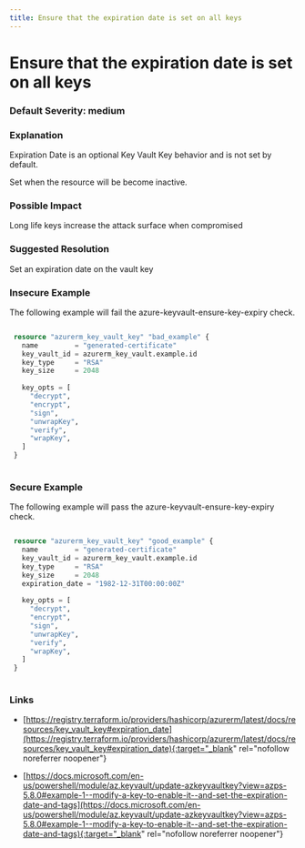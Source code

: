 ```yaml
---
title: Ensure that the expiration date is set on all keys
---
```


# Ensure that the expiration date is set on all keys

### Default Severity: <span class="severity medium">medium</span>

### Explanation

Expiration Date is an optional Key Vault Key behavior and is not set by default.

Set when the resource will be become inactive.

### Possible Impact
Long life keys increase the attack surface when compromised

### Suggested Resolution
Set an expiration date on the vault key


### Insecure Example

The following example will fail the azure-keyvault-ensure-key-expiry check.
```terraform

 resource "azurerm_key_vault_key" "bad_example" {
   name         = "generated-certificate"
   key_vault_id = azurerm_key_vault.example.id
   key_type     = "RSA"
   key_size     = 2048
 
   key_opts = [
     "decrypt",
     "encrypt",
     "sign",
     "unwrapKey",
     "verify",
     "wrapKey",
   ]
 }
 
```



### Secure Example

The following example will pass the azure-keyvault-ensure-key-expiry check.
```terraform

 resource "azurerm_key_vault_key" "good_example" {
   name         = "generated-certificate"
   key_vault_id = azurerm_key_vault.example.id
   key_type     = "RSA"
   key_size     = 2048
   expiration_date = "1982-12-31T00:00:00Z"
 
   key_opts = [
     "decrypt",
     "encrypt",
     "sign",
     "unwrapKey",
     "verify",
     "wrapKey",
   ]
 }
 
```



### Links


- [https://registry.terraform.io/providers/hashicorp/azurerm/latest/docs/resources/key_vault_key#expiration_date](https://registry.terraform.io/providers/hashicorp/azurerm/latest/docs/resources/key_vault_key#expiration_date){:target="_blank" rel="nofollow noreferrer noopener"}

- [https://docs.microsoft.com/en-us/powershell/module/az.keyvault/update-azkeyvaultkey?view=azps-5.8.0#example-1--modify-a-key-to-enable-it--and-set-the-expiration-date-and-tags](https://docs.microsoft.com/en-us/powershell/module/az.keyvault/update-azkeyvaultkey?view=azps-5.8.0#example-1--modify-a-key-to-enable-it--and-set-the-expiration-date-and-tags){:target="_blank" rel="nofollow noreferrer noopener"}



